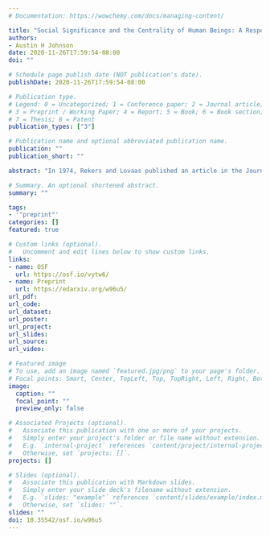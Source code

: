 ```yaml
---
# Documentation: https://wowchemy.com/docs/managing-content/

title: "Social Significance and the Centrality of Human Beings: A Response to “Editor’s Note: Societal changes and expression of concern about Rekers and Lovaas’ (1974) Behavioral Treatment of Deviant Sex-Role Behaviors in a Male Child”"
authors:
- Austin H Johnson
date: 2020-11-26T17:59:54-08:00
doi: ""

# Schedule page publish date (NOT publication's date).
publishDate: 2020-11-26T17:59:54-08:00

# Publication type.
# Legend: 0 = Uncategorized; 1 = Conference paper; 2 = Journal article;
# 3 = Preprint / Working Paper; 4 = Report; 5 = Book; 6 = Book section;
# 7 = Thesis; 8 = Patent
publication_types: ["3"]

# Publication name and optional abbreviated publication name.
publication: ""
publication_short: ""

abstract: "In 1974, Rekers and Lovaas published an article in the Journal of Applied Behavior Analysis (JABA) wherein the authors coached a child’s parents to ignore and physically abuse that child when he engaged in gender-non-conforming behaviors. In October 2020, the Society for the Experimental Analysis of Behavior (SEAB) and JABA’s editor-in-chief Dr. Linda LeBlanc published a Statement of Concern regarding Rekers and Lovaas (1974), which described concerns regarding the paper and then provided justification for the journal’s decision to not retract this paper. In this current response, I articulate criticisms of JABA’s rationale for not retracting this paper. I acknowledge the ambiguity in the evidence available regarding a determination of ethical conduct, and end with an argument that Rekers and Lovaas (1974) should be retracted."

# Summary. An optional shortened abstract.
summary: ""

tags:
- '"preprint"'
categories: []
featured: true

# Custom links (optional).
#   Uncomment and edit lines below to show custom links.
links:
- name: OSF
  url: https://osf.io/vytw6/
- name: Preprint
  url: https://edarxiv.org/w96u5/  
url_pdf:
url_code:
url_dataset:
url_poster:
url_project:
url_slides:
url_source:
url_video:

# Featured image
# To use, add an image named `featured.jpg/png` to your page's folder.
# Focal points: Smart, Center, TopLeft, Top, TopRight, Left, Right, BottomLeft, Bottom, BottomRight.
image:
  caption: ""
  focal_point: ""
  preview_only: false

# Associated Projects (optional).
#   Associate this publication with one or more of your projects.
#   Simply enter your project's folder or file name without extension.
#   E.g. `internal-project` references `content/project/internal-project/index.md`.
#   Otherwise, set `projects: []`.
projects: []

# Slides (optional).
#   Associate this publication with Markdown slides.
#   Simply enter your slide deck's filename without extension.
#   E.g. `slides: "example"` references `content/slides/example/index.md`.
#   Otherwise, set `slides: ""`.
slides: ""
doi: 10.35542/osf.io/w96u5
---
```


